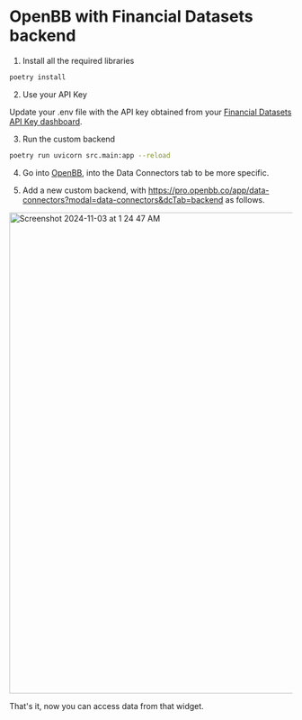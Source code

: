 # OpenBB with Financial Datasets backend

1. Install all the required libraries

```bash
poetry install
```

2. Use your API Key

Update your .env file with the API key obtained from your [Financial Datasets API Key dashboard](https://www.financialdatasets.ai/).

3. Run the custom backend

```bash
poetry run uvicorn src.main:app --reload
```

4. Go into [OpenBB](httpc://pro.openbb.co), into the Data Connectors tab to  be more specific.

5. Add a new custom backend, with https://pro.openbb.co/app/data-connectors?modal=data-connectors&dcTab=backend as follows.

<img width="854" alt="Screenshot 2024-11-03 at 1 24 47 AM" src="https://github.com/user-attachments/assets/82ff3f7a-aaae-4449-a81e-546b576f67bd">

That's it, now you can access data from that widget.
